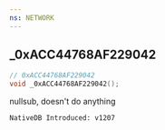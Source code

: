 ```yaml
---
ns: NETWORK
---
```

## _0xACC44768AF229042

```c
// 0xACC44768AF229042
void _0xACC44768AF229042();
```

nullsub, doesn't do anything

```
NativeDB Introduced: v1207
```

